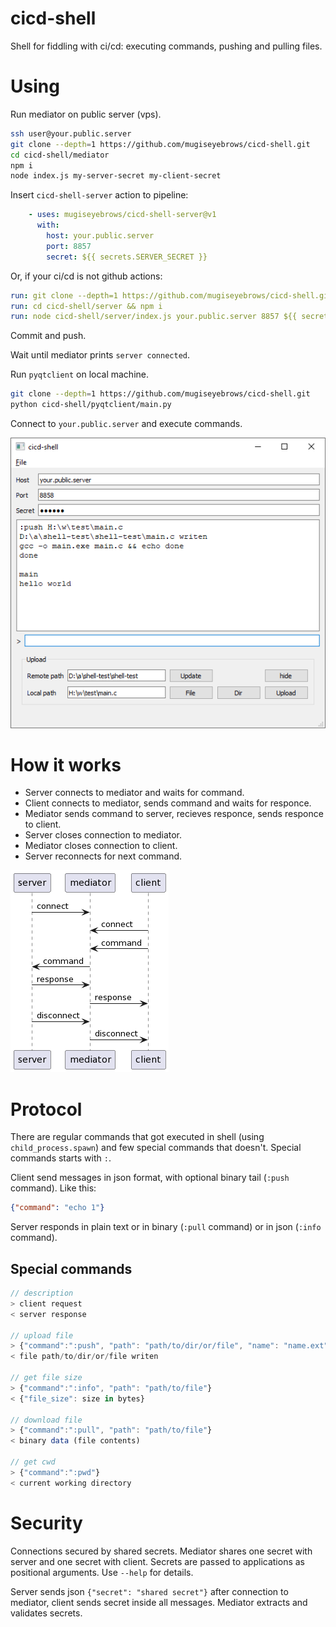 # cicd-shell

Shell for fiddling with ci/cd: executing commands, pushing and pulling files.

# Using

Run mediator on public server (vps).

```bash
ssh user@your.public.server
git clone --depth=1 https://github.com/mugiseyebrows/cicd-shell.git
cd cicd-shell/mediator
npm i
node index.js my-server-secret my-client-secret
```

Insert `cicd-shell-server` action to pipeline:

```yaml
    - uses: mugiseyebrows/cicd-shell-server@v1
      with:
        host: your.public.server
        port: 8857
        secret: ${{ secrets.SERVER_SECRET }}
```

Or, if your ci/cd is not github actions:

```yaml
run: git clone --depth=1 https://github.com/mugiseyebrows/cicd-shell.git
run: cd cicd-shell/server && npm i
run: node cicd-shell/server/index.js your.public.server 8857 ${{ secrets.SERVER_SECRET }}
```

Commit and push.

Wait until mediator prints `server connected`.

Run `pyqtclient` on local machine. 

```bash
git clone --depth=1 https://github.com/mugiseyebrows/cicd-shell.git
python cicd-shell/pyqtclient/main.py
```

Connect to `your.public.server` and execute commands.

![image](images/pyqtclient.png)

# How it works

- Server connects to mediator and waits for command.
- Client connects to mediator, sends command and waits for responce. 
- Mediator sends command to server, recieves responce, sends responce to client.
- Server closes connection to mediator. 
- Mediator closes connection to client.
- Server reconnects for next command.

![image](images/sequence-diagram.png)

# Protocol

There are regular commands that got executed in shell (using `child_process.spawn`) and few special commands that doesn't. Special commands starts with `:`.

Client send messages in json format, with optional binary tail (`:push` command). Like this:

```json
{"command": "echo 1"}
```

Server responds in plain text or in binary (`:pull` command) or in json (`:info` command).

## Special commands

```javascript
// description
> client request
< server response

// upload file
> {"command":":push", "path": "path/to/dir/or/file", "name": "name.ext", "file_size": size in bytes}binary data (file contents)
< file path/to/dir/or/file writen

// get file size
> {"command":":info", "path": "path/to/file"} 
< {"file_size": size in bytes}

// download file
> {"command":":pull", "path": "path/to/file"}
< binary data (file contents)

// get cwd
> {"command":":pwd"}
< current working directory
```

# Security

Connections secured by shared secrets. Mediator shares one secret with server and one secret with client. Secrets are passed to applications as positional arguments. Use `--help` for details.

Server sends json `{"secret": "shared secret"}` after connection to mediator, client sends secret inside all messages. Mediator extracts and validates secrets.